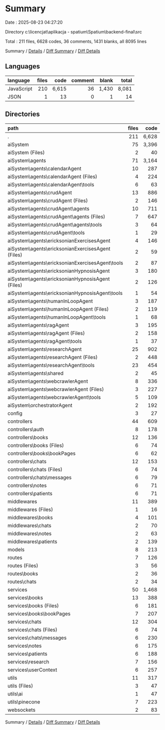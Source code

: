 # Summary

Date : 2025-08-23 04:27:20

Directory c:\\licencjat\\aplikacja - spatium\\Spatium\\backend-final\\src

Total : 211 files, 6628 codes, 36 comments, 1431 blanks, all 8095 lines

Summary / [Details](details.md) / [Diff Summary](diff.md) / [Diff Details](diff-details.md)

## Languages

| language   | files |  code | comment | blank | total |
| :--------- | ----: | ----: | ------: | ----: | ----: |
| JavaScript |   210 | 6,615 |      36 | 1,430 | 8,081 |
| JSON       |     1 |    13 |       0 |     1 |    14 |

## Directories

| path                                                | files |  code | comment | blank | total |
| :-------------------------------------------------- | ----: | ----: | ------: | ----: | ----: |
| .                                                   |   211 | 6,628 |      36 | 1,431 | 8,095 |
| aiSystem                                            |    75 | 3,396 |      10 |   688 | 4,094 |
| aiSystem (Files)                                    |     2 |    40 |       1 |    11 |    52 |
| aiSystem\\agents                                    |    71 | 3,164 |       9 |   632 | 3,805 |
| aiSystem\\agents\\calendarAgent                     |    10 |   287 |       0 |    47 |   334 |
| aiSystem\\agents\\calendarAgent (Files)             |     4 |   224 |       0 |    41 |   265 |
| aiSystem\\agents\\calendarAgent\\tools              |     6 |    63 |       0 |     6 |    69 |
| aiSystem\\agents\\crudAgent                         |    13 |   886 |       0 |   168 | 1,054 |
| aiSystem\\agents\\crudAgent (Files)                 |     2 |   146 |       0 |    36 |   182 |
| aiSystem\\agents\\crudAgent\\agents                 |    10 |   711 |       0 |   127 |   838 |
| aiSystem\\agents\\crudAgent\\agents (Files)         |     7 |   647 |       0 |   109 |   756 |
| aiSystem\\agents\\crudAgent\\agents\\tools          |     3 |    64 |       0 |    18 |    82 |
| aiSystem\\agents\\crudAgent\\tools                  |     1 |    29 |       0 |     5 |    34 |
| aiSystem\\agents\\ericksonianExercisesAgent         |     4 |   146 |       0 |    31 |   177 |
| aiSystem\\agents\\ericksonianExercisesAgent (Files) |     2 |    59 |       0 |    11 |    70 |
| aiSystem\\agents\\ericksonianExercisesAgent\\tools  |     2 |    87 |       0 |    20 |   107 |
| aiSystem\\agents\\ericksonianHypnosisAgent          |     3 |   180 |       0 |    36 |   216 |
| aiSystem\\agents\\ericksonianHypnosisAgent (Files)  |     2 |   126 |       0 |    26 |   152 |
| aiSystem\\agents\\ericksonianHypnosisAgent\\tools   |     1 |    54 |       0 |    10 |    64 |
| aiSystem\\agents\\humanInLoopAgent                  |     3 |   187 |       0 |    37 |   224 |
| aiSystem\\agents\\humanInLoopAgent (Files)          |     2 |   119 |       0 |    26 |   145 |
| aiSystem\\agents\\humanInLoopAgent\\tools           |     1 |    68 |       0 |    11 |    79 |
| aiSystem\\agents\\ragAgent                          |     3 |   195 |       0 |    39 |   234 |
| aiSystem\\agents\\ragAgent (Files)                  |     2 |   158 |       0 |    32 |   190 |
| aiSystem\\agents\\ragAgent\\tools                   |     1 |    37 |       0 |     7 |    44 |
| aiSystem\\agents\\researchAgent                     |    25 |   902 |       0 |   203 | 1,105 |
| aiSystem\\agents\\researchAgent (Files)             |     2 |   448 |       0 |    68 |   516 |
| aiSystem\\agents\\researchAgent\\tools              |    23 |   454 |       0 |   135 |   589 |
| aiSystem\\agents\\shared                            |     2 |    45 |       0 |     6 |    51 |
| aiSystem\\agents\\webcrawlerAgent                   |     8 |   336 |       9 |    65 |   410 |
| aiSystem\\agents\\webcrawlerAgent (Files)           |     3 |   227 |       0 |    39 |   266 |
| aiSystem\\agents\\webcrawlerAgent\\tools            |     5 |   109 |       9 |    26 |   144 |
| aiSystem\\orchestratorAgent                         |     2 |   192 |       0 |    45 |   237 |
| config                                              |     3 |    27 |       0 |     5 |    32 |
| controllers                                         |    44 |   609 |       0 |   139 |   748 |
| controllers\\auth                                   |     8 |   178 |       0 |    60 |   238 |
| controllers\\books                                  |    12 |   136 |       0 |    19 |   155 |
| controllers\\books (Files)                          |     6 |    74 |       0 |    12 |    86 |
| controllers\\books\\bookPages                       |     6 |    62 |       0 |     7 |    69 |
| controllers\\chats                                  |    12 |   153 |       0 |    40 |   193 |
| controllers\\chats (Files)                          |     6 |    74 |       0 |    19 |    93 |
| controllers\\chats\\messages                        |     6 |    79 |       0 |    21 |   100 |
| controllers\\notes                                  |     6 |    71 |       0 |     9 |    80 |
| controllers\\patients                               |     6 |    71 |       0 |    11 |    82 |
| middlewares                                         |    11 |   389 |       0 |   100 |   489 |
| middlewares (Files)                                 |     1 |    16 |       0 |     7 |    23 |
| middlewares\\books                                  |     4 |   101 |       0 |    27 |   128 |
| middlewares\\chats                                  |     2 |    70 |       0 |    17 |    87 |
| middlewares\\notes                                  |     2 |    63 |       0 |    19 |    82 |
| middlewares\\patients                               |     2 |   139 |       0 |    30 |   169 |
| models                                              |     8 |   213 |       0 |    46 |   259 |
| routes                                              |     7 |   126 |       2 |    27 |   155 |
| routes (Files)                                      |     3 |    56 |       0 |    11 |    67 |
| routes\\books                                       |     2 |    36 |       2 |     8 |    46 |
| routes\\chats                                       |     2 |    34 |       0 |     8 |    42 |
| services                                            |    50 | 1,468 |      21 |   348 | 1,837 |
| services\\books                                     |    13 |   388 |       6 |    93 |   487 |
| services\\books (Files)                             |     6 |   181 |       0 |    41 |   222 |
| services\\books\\bookPages                          |     7 |   207 |       6 |    52 |   265 |
| services\\chats                                     |    12 |   304 |       0 |    72 |   376 |
| services\\chats (Files)                             |     6 |    74 |       0 |    23 |    97 |
| services\\chats\\messages                           |     6 |   230 |       0 |    49 |   279 |
| services\\notes                                     |     6 |   175 |       0 |    40 |   215 |
| services\\patients                                  |     6 |   188 |       1 |    42 |   231 |
| services\\research                                  |     7 |   156 |       0 |    47 |   203 |
| services\\userContext                               |     6 |   257 |      14 |    54 |   325 |
| utils                                               |    11 |   317 |       3 |    59 |   379 |
| utils (Files)                                       |     3 |    47 |       0 |    13 |    60 |
| utils\\ai                                           |     1 |    47 |       3 |     7 |    57 |
| utils\\pinecone                                     |     7 |   223 |       0 |    39 |   262 |
| websockets                                          |     2 |    83 |       0 |    19 |   102 |

Summary / [Details](details.md) / [Diff Summary](diff.md) / [Diff Details](diff-details.md)
